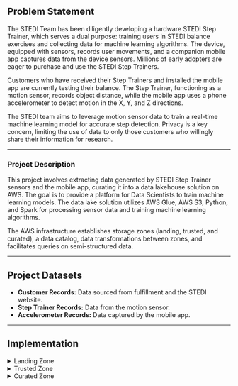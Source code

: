 ## Problem Statement

The STEDI Team has been diligently developing a hardware STEDI Step Trainer, which serves a dual purpose: training users in STEDI balance exercises and collecting data for machine learning algorithms. The device, equipped with sensors, records user movements, and a companion mobile app captures data from the device sensors. Millions of early adopters are eager to purchase and use the STEDI Step Trainers.

Customers who have received their Step Trainers and installed the mobile app are currently testing their balance. The Step Trainer, functioning as a motion sensor, records object distance, while the mobile app uses a phone accelerometer to detect motion in the X, Y, and Z directions.

The STEDI team aims to leverage motion sensor data to train a real-time machine learning model for accurate step detection. Privacy is a key concern, limiting the use of data to only those customers who willingly share their information for research.

---

### Project Description

This project involves extracting data generated by STEDI Step Trainer sensors and the mobile app, curating it into a data lakehouse solution on AWS. The goal is to provide a platform for Data Scientists to train machine learning models. The data lake solution utilizes AWS Glue, AWS S3, Python, and Spark for processing sensor data and training machine learning algorithms.

The AWS infrastructure establishes storage zones (landing, trusted, and curated), a data catalog, data transformations between zones, and facilitates queries on semi-structured data.

---

## Project Datasets

* **Customer Records:** Data sourced from fulfillment and the STEDI website.
* **Step Trainer Records:** Data from the motion sensor.
* **Accelerometer Records:** Data captured by the mobile app.

---

## Implementation

<details>
<summary>
Landing Zone
</summary>

In the Landing Zone, raw customer, accelerometer, and step trainer data is stored in an AWS S3 bucket. AWS Glue data catalog tables are created for querying data using AWS Athena.

1. **Customer Landing Table:**

2. **Accelerometer Landing Table:**

3. **Step Trainer Landing Table:**

</details>

<details>
<summary>
Trusted Zone
</summary>

In the Trusted Zone, AWS Glue jobs are employed for transformations on raw data from the landing zones.

**Glue job scripts:**

1. **customer_landing_to_trusted.py:** Transfers customer data from 'landing' to 'trusted' zones, filtering for customers who agreed to share data with researchers.

2. **accelerometer_landing_to_trusted_zone.py:** Transfers accelerometer data from 'landing' to 'trusted' zones, filtering for customers who agreed to share data with researchers.

3. **Trainer_landing_to_trusted.py:** Transfers Step Trainer data from 'landing' to 'trusted' zones, filtering for customers who have accelerometer data and agreed to share data for research.

The Athena query on the customer_trusted table demonstrates that it only contains customer records from individuals who agreed to share their data.

</details>

<details>
<summary>
Curated Zone
</summary>

In the Curated Zone, additional AWS Glue jobs handle further transformations tailored to specific analysis needs.

**Glue job scripts:**

1. **customer_trusted_to_curated.py:** Transfers customer data from 'trusted' to 'curated' zones, filtering for customers with accelerometer readings who agreed to share data with researchers.

2. **Trainer_trusted_to_curated.py:** Builds an aggregated table with each Step Trainer Reading and associated accelerometer reading data for the same timestamp, but only for customers who agreed to share their data.

</details>

